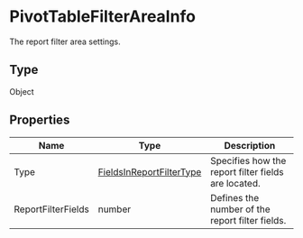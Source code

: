 # PivotTableFilterAreaInfo

The report filter area settings.

## Type

Object

## Properties

| Name | Type | Description |
| ---- | ---- | ----------- |
| Type | [FieldsInReportFilterType](../Enumeration/FieldsInReportFilterType.md) | Specifies how the report filter fields are located. |
| ReportFilterFields | number | Defines the number of the report filter fields. |
